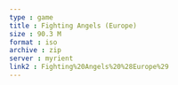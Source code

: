 ```yaml
---
type : game
title : Fighting Angels (Europe)
size : 90.3 M
format : iso
archive : zip
server : myrient
link2 : Fighting%20Angels%20%28Europe%29
---
```

